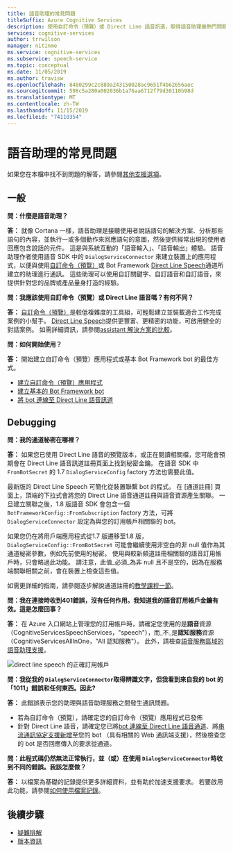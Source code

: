 ```yaml
---
title: 語音助理的常見問題
titleSuffix: Azure Cognitive Services
description: 使用自訂命令（預覽）或 Direct Line 語音訊道，取得語音助理最熱門問題的解答。
services: cognitive-services
author: trrwilson
manager: nitinme
ms.service: cognitive-services
ms.subservice: speech-service
ms.topic: conceptual
ms.date: 11/05/2019
ms.author: travisw
ms.openlocfilehash: 8480299c2c889a243150028ac9651f4b62656aec
ms.sourcegitcommit: 598c5a280a002036b1a76aa6712f79d30110b98d
ms.translationtype: MT
ms.contentlocale: zh-TW
ms.lasthandoff: 11/15/2019
ms.locfileid: "74110354"
---
```

# <a name="voice-assistants-frequently-asked-questions"></a>語音助理的常見問題

如果您在本檔中找不到問題的解答，請參閱[其他支援選項](support.md)。

## <a name="general"></a>一般

**問：什麼是語音助理？**

**答：** 就像 Cortana 一樣，語音助理是接聽使用者說話語句的解決方案、分析那些語句的內容，並執行一或多個動作來回應語句的意圖，然後提供經常出現的使用者回應包含說話的元件。 這是與系統互動的「語音輸入」、「語音輸出」體驗。 語音助理作者使用語音 SDK 中的 `DialogServiceConnector` 來建立裝置上的應用程式，以便與使用[自訂命令（預覽）](custom-commands.md)或 Bot Framework [Direct Line Speech](direct-line-speech.md)通道所建立的助理進行通訊。 這些助理可以使用自訂關鍵字、自訂語音和自訂語音，來提供針對您的品牌或產品量身打造的經驗。

**問：我應該使用自訂命令（預覽）或 Direct Line 語音嗎？有何不同？**

**答：** [自訂命令（預覽）](custom-commands.md)是較低複雜度的工具組，可輕鬆建立並裝載適合工作完成案例的小幫手。 [Direct Line Speech](direct-line-speech.md)提供更豐富、更精密的功能，可啟用健全的對話案例。 如需詳細資訊，請參閱[assistant 解決方案的比較](voice-assistants.md#choosing-an-assistant-solution)。

**問：如何開始使用？**

**答：** 開始建立自訂命令（預覽）應用程式或基本 Bot Framework bot 的最佳方式。

- [建立自訂命令（預覽）應用程式](quickstart-custom-speech-commands-create-new.md)
- [建立基本的 Bot Framework bot](https://docs.microsoft.com/azure/bot-service/bot-builder-tutorial-basic-deploy?view=azure-bot-service-4.0)
- [將 bot 連線至 Direct Line 語音訊道](https://docs.microsoft.com/azure/bot-service/bot-service-channel-connect-directlinespeech)

## <a name="debugging"></a>Debugging

**問：我的通道秘密在哪裡？**

**答：** 如果您已使用 Direct Line 語音的預覽版本，或正在閱讀相關檔，您可能會預期會在 Direct Line 語音訊道註冊頁面上找到秘密金鑰。 在語音 SDK 中 `FromBotSecret` 的 1.7 `DialogServiceConfig` factory 方法也需要此值。

最新版的 Direct Line Speech 可簡化從裝置聯繫 bot 的程式。 在 [通道註冊] 頁面上，頂端的下拉式會將您的 Direct Line 語音通道註冊與語音資源產生關聯。 一旦建立關聯之後，1.8 版語音 SDK 會包含一個 `BotFrameworkConfig::FromSubscription` factory 方法，可將 `DialogServiceConnector` 設定為與您的訂用帳戶相關聯的 bot。

如果您仍在將用戶端應用程式從1.7 版遷移至1.8 版，`DialogServiceConfig::FromBotSecret` 可能會繼續使用非空白的非 null 值作為其通道秘密參數，例如先前使用的秘密。 使用與較新頻道註冊相關聯的語音訂用帳戶時，只會略過此功能。 請注意，此值_必須_為非 null 且不是空的，因為在服務端關聯相關之前，會在裝置上檢查這些值。

如需更詳細的指南，請參閱逐步解說通道註冊的[教學課程一節](tutorial-voice-enable-your-bot-speech-sdk.md#register-the-direct-line-speech-channel)。

**問：我在連接時收到401錯誤，沒有任何作用。我知道我的語音訂用帳戶金鑰有效。這是怎麼回事？**

**答：** 在 Azure 入口網站上管理您的訂用帳戶時，請確定您使用的是**語音**資源（CognitiveServicesSpeechServices，"speech"），而_不_是**認知服務**資源（CognitiveServicesAllInOne，"All 認知服務"）。 此外，請檢查[語音服務區域的語音助理支援](regions.md#voice-assistants)。

![direct line speech 的正確訂用帳戶](media/voice-assistants/faq-supported-subscription.png "相容語音訂用帳戶的範例")

**問：我從我的 `DialogServiceConnector`取得辨識文字，但我看到來自我的 bot 的「1011」錯誤和任何東西。因此?**

**答：** 此錯誤表示您的助理與語音助理服務之間發生通訊問題。

- 若為自訂命令（預覽），請確定您的自訂命令（預覽）應用程式已發佈
- 針對 Direct Line 語音，請確定您已將[bot 連線至 Direct Line 語音通道](https://docs.microsoft.com/azure/bot-service/bot-service-channel-connect-directlinespeech)、將[串流通訊協定支援新增](https://aka.ms/botframework/addstreamingprotocolsupport)至您的 bot （具有相關的 Web 通訊端支援），然後檢查您的 bot 是否回應傳入的要求從通道。

**問：此程式碼仍然無法正常執行，並（或）在使用 `DialogServiceConnector`時收到不同的錯誤。我該怎麼做？**

**答：** 以檔案為基礎的記錄提供更多詳細資料，並有助於加速支援要求。 若要啟用此功能，請參閱[如何使用檔案記錄](how-to-use-logging.md)。

## <a name="next-steps"></a>後續步驟

- [疑難排解](troubleshooting.md)
- [版本資訊](releasenotes.md)
